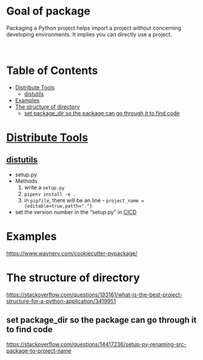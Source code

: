 <!-- omit in toc -->
# Goal of package
Packaging a Python project helps import a project without concerning developing environments. It implies you can directly use a project.

<br />

<!-- omit in toc -->
# Table of Contents
- [Distribute Tools](#distribute-tools)
  - [distutils](#distutils)
- [Examples](#examples)
- [The structure of directory](#the-structure-of-directory)
  - [set package_dir so the package can go through it to find code](#set-package_dir-so-the-package-can-go-through-it-to-find-code)


# [Distribute Tools](https://packaging.python.org/en/latest/tutorials/packaging-projects/)
## [distutils](https://www.gushiciku.cn/pl/gOIm/zh-tw)
* setup.py
* Methods
  1. write a `setup.py`
  2. `pipenv install -e .`
  3. in `pipfile`, there will be an line - `project_name = {editable=true,patth="."}` 
* set the version number in the “setup.py” in [CICD](https://medium.com/vlmedia-tech/step-by-step-guide-to-create-python-library-using-ci-cd-pipeline-8e66022108df)


# Examples
https://www.waynerv.com/cookiecutter-pypackage/

# The structure of directory
https://stackoverflow.com/questions/193161/what-is-the-best-project-structure-for-a-python-application/3419951

## set package_dir so the package can go through it to find code
https://stackoverflow.com/questions/14417236/setup-py-renaming-src-package-to-project-name